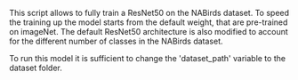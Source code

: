 This script allows to fully train a ResNet50 on the NABirds dataset. To speed the training up the model starts from the default weight, that are pre-trained on imageNet. The default ResNet50 architecture is also modified to account for the different number of classes in the NABirds dataset.

To run this model it is sufficient to change the 'dataset_path' variable to the dataset folder.
